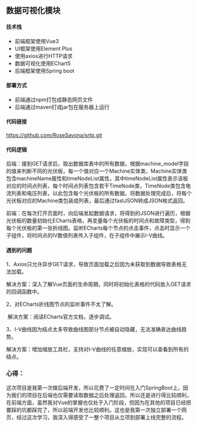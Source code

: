 ## 数据可视化模块

#### 技术栈

* 前端框架使用Vue3
* UI框架使用Element Plus
* 使用axios进行HTTP请求
* 数据可视化使用EChart5
* 后端框架使用Spring boot

#### 部署方式

* 前端通过npm打包成静态网页文件
* 后端通过maven打成jar包在服务器上运行

#### 代码链接

https://github.com/RoseSavona/srtp.git

#### 代码逻辑

后端：接到GET请求后，取出数据库表中的所有数据，根据machine_model字段的值来判断不同的光伏板，每一个值对应一个Machine实体类，Machine实体类包含machineName属性和timeNodeList属性，其中timeNodeList属性表示该板对应的时间点列表，每个时间点列表包含若干TimeNode类，TimeNode类包含电流列表和电压列表，以此包含每个光伏板的所有数据。将数据处理完成后，将每个光伏板对应的Machine类包装成列表，最后通过fastJSON转成JSON格式返回。

前端：在每次打开页面时，向后端发起数据请求，将得到的JSON进行遍历，根据光伏板的数量初始化ECharts表格，再变量每个光伏板的时间点和故障类型，得到每个光伏板的第一张折线图。监听ECharts每个节点的点击事件，点击时显示一个子组件，将时间点的IV数值列表传入子组件，在子组件中展示I-V曲线。

#### 遇到的问题

1、Axios只允许异步GET请求，导致页面加载之后因为未获取到数据导致表格无法加载。

​	解决方案：深入了解Vue页面的生命周期，同时将初始化表格的代码放入GET请求的回调函数中。

2、对ECharts折线图节点的监听事件不太了解。

​	解决方案：阅读ECharts官方文档，逐步调试。

3、I-V曲线因为结点太多导致曲线图部分节点被自动隐藏，无法准确表达曲线趋势。

​	解决方案：增加缩放工具栏，支持对I-V曲线的任意缩放，实现可以查看到所有的结点。

### 心得：

这次项目是我第一次做后端开发，所以花费了一定时间在入门SpringBoot上，因为我们的项目在后端也仅需要读取数据之后处理返回，所以还是进行得比较顺利，在前端方面，虽然我对Vue的掌握也仅处于入门阶段，但因为在其他的项目已经把要踩的坑都踩完了，所以前端开发也比较顺利。这也是我第一次独立部署一个网页，经过这次学习，我深入得感受了一整个项目从立项到部署上线完整的流程。